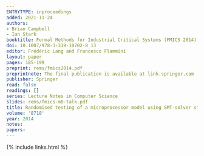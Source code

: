 ```yaml
---
ENTRYTYPE: inproceedings
added: 2021-11-24
authors:
- Brian Campbell
- Ian Stark
booktitle: Formal Methods for Industrial Critical Systems (FMICS 2014)
doi: 10.1007/978-3-319-10702-8_13
editor: Frédéric Lang and Francesco Flammini
layout: paper
pages: 185-199
preprint: rems/fmics2014.pdf
preprintnote: The final publication is available at link.springer.com
publisher: Springer
read: false
readings: []
series: Lecture Notes in Computer Science
slides: rems/fmics-m0-talk.pdf
title: Randomised testing of a microprocessor model using SMT-solver state generation
volume: '8718'
year: 2014
notes:
papers:
---
```

{% include links.html %}
